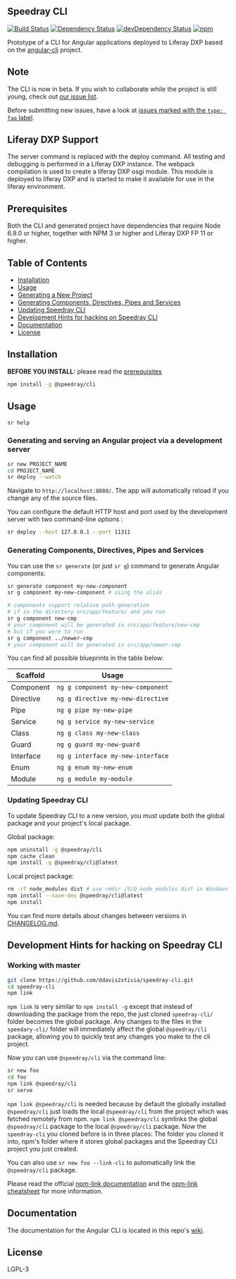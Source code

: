 ## Speedray CLI

[![Build Status][travis-badge]][travis-badge-url]
[![Dependency Status][david-badge]][david-badge-url]
[![devDependency Status][david-dev-badge]][david-dev-badge-url]
[![npm][npm-badge]][npm-badge-url]

Prototype of a CLI for Angular applications deployed to Liferay DXP based on the [angular-cli](https://cli.angular.io/) project.

## Note

The CLI is now in beta.
If you wish to collaborate while the project is still young, check out [our issue list](https://github.com/ddavis2xtivia/speedray-cli/issues).

Before submitting new issues, have a look at [issues marked with the `type: faq` label](https://github.com/ddavis2xtivia/speedray-cli/issues?utf8=%E2%9C%93&q=is%3Aissue%20label%3A%22type%3A%20faq%22%20).

## Liferay DXP Support

The server command is replaced with the deploy command. All testing and debugging is performed in a Liferay DXP instance. The webpack compilation is used to create a liferay DXP osgi module. This module is deployed to liferay DXP and is started to make it available for use in the liferay environment.

## Prerequisites

Both the CLI and generated project have dependencies that require Node 6.9.0 or higher, together
with NPM 3 or higher and Liferay DXP FP 11 or higher.

## Table of Contents

* [Installation](#installation)
* [Usage](#usage)
* [Generating a New Project](#generating-and-serving-an-angular-project-via-a-development-server)
* [Generating Components, Directives, Pipes and Services](#generating-components-directives-pipes-and-services)
* [Updating Speedray CLI](#updating-angular-cli)
* [Development Hints for hacking on Speedray CLI](#development-hints-for-hacking-on-angular-cli)
* [Documentation](#documentation)
* [License](#license)

## Installation

**BEFORE YOU INSTALL:** please read the [prerequisites](#prerequisites)
```bash
npm install -g @speedray/cli
```

## Usage

```bash
sr help
```

### Generating and serving an Angular project via a development server

```bash
sr new PROJECT_NAME
cd PROJECT_NAME
sr deploy --watch
```
Navigate to `http://localhost:8080/`. The app will automatically reload if you change any of the source files.

You can configure the default HTTP host and port used by the development server with two command-line options :

```bash
sr deploy --host 127.0.0.1 --port 11311
```

### Generating Components, Directives, Pipes and Services

You can use the `sr generate` (or just `sr g`) command to generate Angular components:

```bash
sr generate component my-new-component
sr g component my-new-component # using the alias

# components support relative path generation
# if in the directory src/app/feature/ and you run
sr g component new-cmp
# your component will be generated in src/app/feature/new-cmp
# but if you were to run
sr g component ../newer-cmp
# your component will be generated in src/app/newer-cmp
```
You can find all possible blueprints in the table below:

Scaffold  | Usage
---       | ---
Component | `ng g component my-new-component`
Directive | `ng g directive my-new-directive`
Pipe      | `ng g pipe my-new-pipe`
Service   | `ng g service my-new-service`
Class     | `ng g class my-new-class`
Guard     | `ng g guard my-new-guard`
Interface | `ng g interface my-new-interface`
Enum      | `ng g enum my-new-enum`
Module    | `ng g module my-module`

### Updating Speedray CLI

To update Speedray CLI to a new version, you must update both the global package and your project's local package.

Global package:
```bash
npm uninstall -g @speedray/cli
npm cache clean
npm install -g @speedray/cli@latest
```

Local project package:
```bash
rm -rf node_modules dist # use rmdir /S/Q node_modules dist in Windows Command Prompt; use rm -r -fo node_modules,dist in Windows PowerShell
npm install --save-dev @speedray/cli@latest
npm install
```

You can find more details about changes between versions in [CHANGELOG.md](https://github.com/ddavis2xtivia/speedray-cli/blob/master/CHANGELOG.md).


## Development Hints for hacking on Speedray CLI

### Working with master

```bash
git clone https://github.com/ddavis2xtivia/speedray-cli.git
cd speedray-cli
npm link
```

`npm link` is very similar to `npm install -g` except that instead of downloading the package
from the repo, the just cloned `speedray-cli/` folder becomes the global package.
Any changes to the files in the `speedary-cli/` folder will immediately affect the global `@speedray/cli` package,
allowing you to quickly test any changes you make to the cli project.

Now you can use `@speedray/cli` via the command line:

```bash
sr new foo
cd foo
npm link @speedray/cli
sr serve
```

`npm link @speedray/cli` is needed because by default the globally installed `@speedray/cli` just loads
the local `@speedray/cli` from the project which was fetched remotely from npm.
`npm link @speedray/cli` symlinks the global `@speedray/cli` package to the local `@speedray/cli` package.
Now the `speedray-cli` you cloned before is in three places:
The folder you cloned it into, npm's folder where it stores global packages and the Speedray CLI project you just created.

You can also use `sr new foo --link-cli` to automatically link the `@speedray/cli` package.

Please read the official [npm-link documentation](https://www.npmjs.org/doc/cli/npm-link.html)
and the [npm-link cheatsheet](http://browsenpm.org/help#linkinganynpmpackagelocally) for more information.


## Documentation

The documentation for the Angular CLI is located in this repo's [wiki](https://github.com/angular/angular-cli/wiki).

## License

LGPL-3


[travis-badge]: https://travis-ci.org/ddavis2xtivia/speedray-cli.svg?branch=master
[travis-badge-url]: https://travis-ci.org/ddavis2xtivia/speedray-cli
[david-badge]: https://david-dm.org/ddavis2xtivia/speedray-cli.svg
[david-badge-url]: https://david-dm.org/ddavis2xtivia/speedray-cli
[david-dev-badge]: https://david-dm.org/dddavis2xtivia/speedray-cli/dev-status.svg
[david-dev-badge-url]: https://david-dm.org/ddavis2xtivia/speedray-cli?type=dev
[npm-badge]: https://img.shields.io/npm/v/@speedray/cli.svg
[npm-badge-url]: https://www.npmjs.com/package/@speedray/cli
